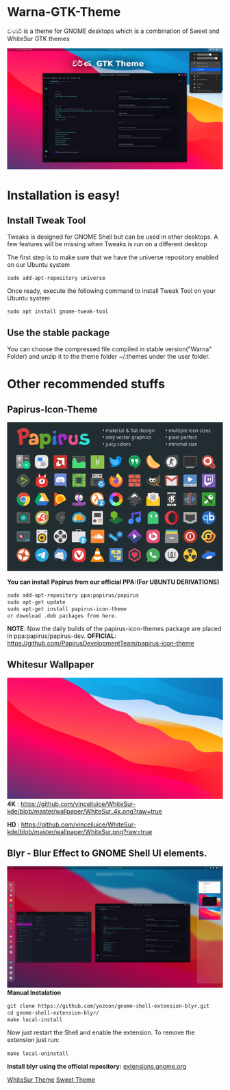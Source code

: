 # Warna-GTK-Theme
වර්ණ is a theme for GNOME desktops which is a combination of Sweet and WhiteSur GTK themes

![main](https://github.com/RDPerera/Warna-GTK-Theme/blob/main/Screen%20Shots/A.png?raw=true)
# Installation is easy!
## Install Tweak Tool
Tweaks is designed for GNOME Shell but can be used in other desktops. A few features will be missing when Tweaks is run on a different desktop

The first step is to make sure that we have the universe repository enabled on our Ubuntu system
```
sudo add-apt-repository universe
```
Once ready, execute the following command to install Tweak Tool on your Ubuntu system
```
sudo apt install gnome-tweak-tool
```
## Use the stable package
You can choose the compressed file compiled in stable version("Warna" Folder) and unzip it to the theme folder ~/.themes under the user folder.


# Other recommended stuffs
## Papirus-Icon-Theme
![main](https://github.com/RDPerera/Warna-GTK-Theme/blob/main/Screen%20Shots/O1.png?raw=true)

**You can install Papirus from our official PPA:(For UBUNTU DERIVATIONS)**
```
sudo add-apt-repository ppa:papirus/papirus
sudo apt-get update
sudo apt-get install papirus-icon-theme
or download .deb packages from here.
```
**NOTE**: Now the daily builds of the papirus-icon-themes package are placed in ppa:papirus/papirus-dev.
**OFFICIAL**: https://github.com/PapirusDevelopmentTeam/papirus-icon-theme

## Whitesur Wallpaper
![main](https://github.com/RDPerera/Warna-GTK-Theme/blob/main/Screen%20Shots/O2.png?raw=true)
**4K** : https://github.com/vinceliuice/WhiteSur-kde/blob/master/wallpaper/WhiteSur_4k.png?raw=true

**HD** : https://github.com/vinceliuice/WhiteSur-kde/blob/master/wallpaper/WhiteSur.png?raw=true

## Blyr - Blur Effect to GNOME Shell UI elements.
![main](https://github.com/RDPerera/Warna-GTK-Theme/blob/main/Screen%20Shots/Q3.png?raw=true)
**Manual Instalation**
```
git clone https://github.com/yozoon/gnome-shell-extension-blyr.git
cd gnome-shell-extension-blyr/
make local-install
```

Now just restart the Shell and enable the extension.
To remove the extension just run:

```make local-uninstall```

**Install blyr using the official repository:** [extensions.gnome.org](https://extensions.gnome.org/extension/1251/blyr/)

[WhiteSur Theme](https://www.gnome-look.org/p/1403328/)
[Sweet Theme](https://www.gnome-look.org/p/1253385/)
